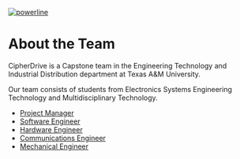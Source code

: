 [![powerline](https://cipherdrive.github.io/CD-headerLogo.png)](https://cipherdrive.github.io)
# About the Team

CipherDrive is a Capstone team in the Engineering Technology and Industrial Distribution department at Texas A&M University.

Our team consists of students from Electronics Systems Engineering Technology and Multidisciplinary Technology.


- [Project Manager](https://cipherdrive.github.io/pm)
- [Software Engineer](https://cipherdrive.github.io/se)
- [Hardware Engineer](https://cipherdrive.github.io/he)
- [Communications Engineer](https://cipherdrive.github.io/ce)
- [Mechanical Engineer](https://cipherdrive.github.io/me)
